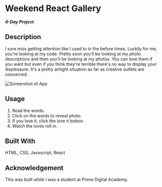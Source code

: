 # Weekend React Gallery
***4-Day Project***

## Description

I sure miss getting attention like I used to in the before times. Luckily for me, you're looking at my code. Pretty soon you'll be looking at my photo descriptions and then you'll be looking at my photos. You can love them if you want but even if you think they're terrible there's no way to display your displeasure. It's a pretty airtight situation as far as creative outlets are concerned.

![Screenshot of App](public/images/screenshot.png)

## Usage

1. Read the words.
2. Click on the words to reveal photo.
3. If you love it, click the love it button.
4. Watch the loves roll in.

## Built With

HTML, CSS, Javascript, React

## Acknowledgement

This was built while I was a student at Prime Digital Academy.